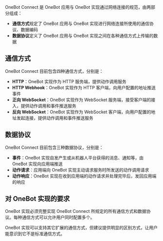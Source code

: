 OneBot Connect 是 OneBot 应用与 OneBot 实现通过网络连接的规范，由两部分组成：

- **通信方式**规定了 OneBot 应用与 OneBot 实现进行网络连接所使用的通信协议、数据编码
- **数据协议**定义了 OneBot 应用与 OneBot 实现之间在各种通信方式上传输的数据

## 通信方式

OneBot Connect 目前包含四种通信方式，分别是：

- **HTTP**：OneBot 实现作为 HTTP 服务端，提供动作调用服务
- **HTTP Webhook**：OneBot 实现作为 HTTP 客户端，向用户配置的地址推送事件
- **正向 WebSocket**：OneBot 实现作为 WebSocket 服务端，接受客户端的接入，提供动作调用和事件推送服务
- **反向 WebSocket**：OneBot 实现作为 WebSocket 客户端，向用户配置的地址发起连接，提供动作调用和事件推送服务

## 数据协议

OneBot Connect 目前包含三种数据协议，分别是：

- **事件**：OneBot 实现自发产生或从机器人平台获得的消息、通知等，由 OneBot 实现向应用端推送
- **动作请求**：应用端向 OneBot 实现主动请求服务时所发送的动作调用请求
- **动作响应**：OneBot 实现在收到应用端的动作请求并处理完毕后，发回应用端的响应

## 对 OneBot 实现的要求

OneBot 实现必须完整实现 OneBot Connect 所规定的所有通信方式和数据协议。每种通信方式可以允许用户同时配置多个。

OneBot 实现可以支持其它扩展的通信方式，但建议提供明显的区别方式，让用户能意识到它不是标准通信方式。

